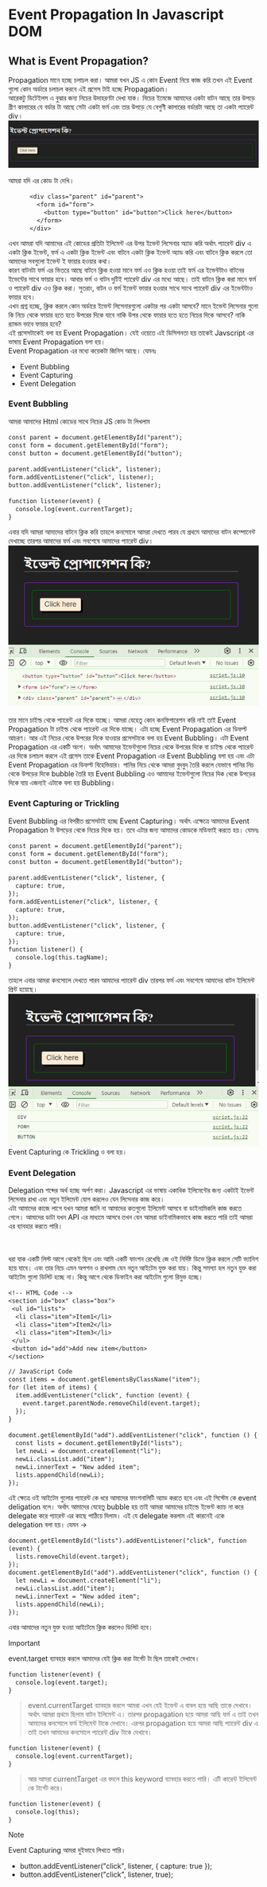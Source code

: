 # Event Propagation In Javascript DOM

## What is Event Propagation?

Propagation মানে হচ্ছে চলাচল করা। আমরা যখন JS এ কোন Event নিয়ে কাজ করি তখন এই Event গুলো কোন অর্ডারে চলাচল করবে এই প্রসেস টাই হচ্ছে Propagation।
<br/>
আরেকটু ডিটেইলস এ বুঝার জন্য নিচের উদাহরণটা দেখা যাক। নিচের ইমেজে আমাদের একটা বাটন আছে তার উপড়ে গ্রীণ কালারের যে বর্ডার টা আছে সেটা একটা ফর্ম এবং তার উপড়ে যে বেগুণী কালারের বর্ডারটা আছে তা একটা প্যারেন্ট div।
![Browser Rendering HTML file!](./assets/img/event-propagation.png)

আমরা যদি এর কোড টা দেখি।

```
      <div class="parent" id="parent">
        <form id="form">
          <button type="button" id="button">Click here</button>
        </form>
      </div>
```

এখন আমরা যদি আমাদের এই কোডের প্রতিটা ইলিমেন্ট এর উপর ইভেন্ট লিসেনার অ্যাড করি অর্থাৎ প্যারেন্ট div এ একটা ক্লিক ইভেন্ট, ফর্ম এ একটা ক্লিক ইভেন্ট এবং বাটনে একটা ক্লিক ইভেন্ট অ্যাড করি এবং বাটনে ক্লিক করলে তো আমাদের সবগুলো ইভেন্ট ই ফায়ার হওয়ার কথা।
<br/>
কারণ বাটনটা ফর্ম এর ভিতরে আছে বাটনে ক্লিক হওয়া মানে ফর্ম এও ক্লিক হওয়া তাই ফর্ম এর ইভেন্টটাও বাটনের ইভেন্টের সাথে ফায়ার হবে। আবার ফর্ম ও বাটন দুটিই প্যারেন্ট div এর মধ্যে আছে। তাই বাটনে ক্লিক করা মানে ফর্ম ও প্যারেন্ট div এও ক্লিক করা। সুতরাং, বাটন ও ফর্ম ইভেন্ট ফায়ার হওয়ার সাথে সাথে প্যারেন্ট div এর ইভেন্টটাও ফায়ার হবে।
<br/>
এখন প্রশ্ন হচ্ছে, ক্লিক করলে কোন অর্ডারে ইভেন্ট লিসেনারগুলো একটার পর একটা আসবে? মানে ইভেন্ট লিসেনার গুলো কি নিচে থেকে ফায়ার হতে হতে উপরের দিকে যাবে নাকি উপর থেকে ফায়ার হতে হতে নিচের দিকে আসবে? নাকি র‍্যান্ডম ভাবে ফায়ার হবে?
<br/>
এই প্রসেসটাকেই বলা হয় Event Propagation। যেই ওয়েতে এই ডিসিশনতা হয় তাকেই Javscript এর ভাষায় Event Propagation বলা হয়।
<br/>
Event Propagation এর মধ্যে কয়েকটা জিনিস আছে। যেমনঃ

- Event Bubbling
- Event Capturing
- Event Delegation

### Event Bubbling

আমরা আমাদের Html কোডের সাথে নিচের JS কোড টা লিখলাম

```
const parent = document.getElementById("parent");
const form = document.getElementById("form");
const button = document.getElementById("button");

parent.addEventListener("click", listener);
form.addEventListener("click", listener);
button.addEventListener("click", listener);

function listener(event) {
  console.log(event.currentTarget);
}
```

এবার যদি আমরা আমাদের বাটনে ক্লিক করি তাহলে কনসোলে আমরা দেখতে পারব যে প্রথমে আমাদের বাটন কম্পোনেন্ট দেখাচ্ছে তারপর আমাদের ফর্ম এবং সবশেষে আমাদের প্যারেন্ট div।
<br/>
![Event Bubbling !](./assets/img/event-bubbling-default.png)  
<br/>
তার মানে চাইল্ড থেকে প্যারেন্ট এর দিকে যাচ্ছে। আমরা যেহেতু কোন কনফিগারেশন করি নাই তাই Event Propagation টা চাইল্ড থেকে প্যারেন্ট এর দিকে যাচ্ছে। এটা হচ্ছে Event Propagation এর ডিফল্ট আচরণ। আর এই নিচের থেকে উপরের দিকে যাওয়ার প্রসেসটাকে বলা হয় Event Bubbling। এটা Event Propagation এর একটি অংশ। অর্থাৎ আমাদের ইভেন্টগুলো নিচের থেকে উপরের দিকে বা চাইল্ড থেকে প্যারেন্ট এর দিকে চলাচল করলে এই প্রসেস তাকে Event Propagation এর Event Bubbling বলা হয় এবং এটা Event Propagation এর ডিফল্ট বিহেভিয়ার। পানির নিচে থেকে আমরা বুদবুদ তৈরি করলে যেভাবে পানির নিচ থেকে উপড়ের দিকে bubble তৈরি হয় Event Bubbling এও আমাদের ইভেন্টগুলো নিচের দিক থেকে উপড়ের দিকে যায় এজন্যই এটাকে বলা হয় Bubbling।

### Event Capturing or Trickling

Event Bubbling এর বিপরীত প্রসেসটাই হচ্ছে Event Capturing। অর্থাৎ এক্ষেত্রে আমাদের Event Propagation টা উপড়ের থেকে নিচের দিকে হয়। তবে এটার জন্য আমাদের কোডকে মডিফাই করতে হয়। যেমনঃ

```
const parent = document.getElementById("parent");
const form = document.getElementById("form");
const button = document.getElementById("button");

parent.addEventListener("click", listener, {
  capture: true,
});
form.addEventListener("click", listener, {
  capture: true,
});
button.addEventListener("click", listener, {
  capture: true,
});
function listener() {
  console.log(this.tagName);
}
```

তাহলে এবার আমরা কনসোলে দেখতে পারব আমাদের প্যারেন্ট div তারপর ফর্ম এবং সবশেষে আমাদের বাটন ইলিমেন্ট প্রিন্ট হয়েছে।
<br/>
![Event Capturing !](./assets/img/event-capturing.png)
<br/>
Event Capturing কে Trickling ও বলা হয়।

### Event Delegation

Delegation শব্দের অর্থ হচ্ছে অর্পণ করা। Javascript এর ভাষায় একাধিক ইলিমেন্টের জন্য একটাই ইভেন্ট লিসেনার রাখা এবং নতুন ইলিমেন্ট যোগ করলেও যেন লিসেনার কাজ করে।
<br/>
এটা আমাদের কাজে লাগে যখন আমরা জানি না আমাদের কতগুলো ইলিমেন্ট আসবে বা ডাইনামিকলি কাজ করতে গেলে। আমাদের ডাটা যখন API এর মাধ্যমে আসবে তখন যেন আমরা ডাইনামিকভাবে কাজ করতে পারি তাই আমরা এর ব্যাবহার করতে পারি।

<br/>
<br/>
ধরা যাক একটি লিস্ট আগে থেকেই ছিল এবং আমি একটি ফাংশন রেখেছি জে ওই নির্দিষ্ট ডিভে ক্লিক করলে সেটি ভ্যানিশ হয়ে যাবে। এবং তার নিচে এমন অপশন ও রাখলাম যেন নতুন আইটেম যুক্ত করা যায়। কিন্তু সমস্যা হল নতুন যুক্ত করা আইটেম গুলো ডিলিট হচ্ছে না। কিন্তু আগে থেকে ডিফাইন করা আইটেম গুলো রিমুভ হচ্ছে।

```
<!-- HTML Code -->
<section id="box" class="box">
 <ul id="lists">
  <li class="item">Item1</li>
  <li class="item">Item2</li>
  <li class="item">Item3</li>
 </ul>
 <button id="add">Add new item</button>
</section>
```

```
// JavaScript Code
const items = document.getElementsByClassName("item");
for (let item of items) {
  item.addEventListener("click", function (event) {
    event.target.parentNode.removeChild(event.target);
  });
}

document.getElementById("add").addEventListener("click", function () {
  const lists = document.getElementById("lists");
  let newLi = document.createElement("li");
  newLi.classList.add("item");
  newLi.innerText = "New added item";
  lists.appendChild(newLi);
});

```

এই ক্ষেত্রে ওই আইটেম গুলোর প্যারেন্ট কে ধরে আমাদের ফাংশনালিটি অ্যাড করতে হবে এবং এই সিস্টেম কে event deligation বলে। অর্থাৎ আমাদের যেহেতু bubble হয় তাই আমরা আমাদের চাইল্ডে ইভেন্ট ক্যাচ না করে delegate করে প্যারেন্ট এর কাছে পাঠিয়ে দিলাম। এই যে delegate করলাম এই কারনেই একে delegation বলা হয়। যেমন →

```
document.getElementById("lists").addEventListener("click", function (event) {
  lists.removeChild(event.target);
});
document.getElementById("add").addEventListener("click", function () {
  let newLi = document.createElement("li");
  newLi.classList.add("item");
  newLi.innerText = "New added item";
  lists.appendChild(newLi);
});

```

এবার আমাদের নতুন যুক্ত হওয়া আইটেমে ক্লিক করলেও ডিলিট হবে।

> [!IMPORTANT]
> event.target ব্যাবহার করলে আমাদের যেই ক্লিক করা টার্গেট টা ছিল তাকেই দেখাবে।

```
function listener(event) {
  console.log(event.target);
}
```

> event.currentTarget ব্যাবহার করলে আমরা এখন যেই ইভেন্ট এ বাবল হয়ে আছি তাকে দেখাবে। অর্থাৎ আমরা প্রথমে ছিলাম বাটন ইলিমেন্ট এ। তারপর propagation হয়ে আমরা আছি ফর্ম এ তাই তখন আমাদের কনসোলে ফর্ম ইলিমেন্ট টাকে দেখাবে। এরপর propagation হয়ে আমরা আছি প্যারেন্ট div এ তাই তখন আমাদের কনসোলে প্যারেন্ট div টাকে দেখাবে।

```
function listener(event) {
  console.log(event.currentTarget);
}
```

> আর আমরা currentTarget এর বদলে this keyword ব্যাবহার করতে পারি। এটি কারেন্ট ইলিমেন্ট কে টার্গেট করে।

```
function listener(event) {
  console.log(this);
}
```

> [!NOTE]  
> Event Capturing আমরা দুইভাবে লিখতে পারি।

- button.addEventListener("click", listener, { capture: true });
- button.addEventListener("click", listener, true);
